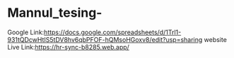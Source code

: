# Mannul_tesing-

Google Link:https://docs.google.com/spreadsheets/d/1Trl1-931tQDcwHtIS5tDV8hv6qbPFOF-hQMsoHGoxv8/edit?usp=sharing 
website Live Link:https://hr-sync-b8285.web.app/
